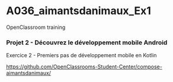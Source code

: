 # A036_aimantsdanimaux_Ex1  
  
OpenClassroom training  
  
### Projet 2 - Découvrez le développement mobile Android  
Exercice 2 - Premiers pas de développement mobile en Kotlin  
  
https://github.com/OpenClassrooms-Student-Center/compose-aimantsdanimaux/  